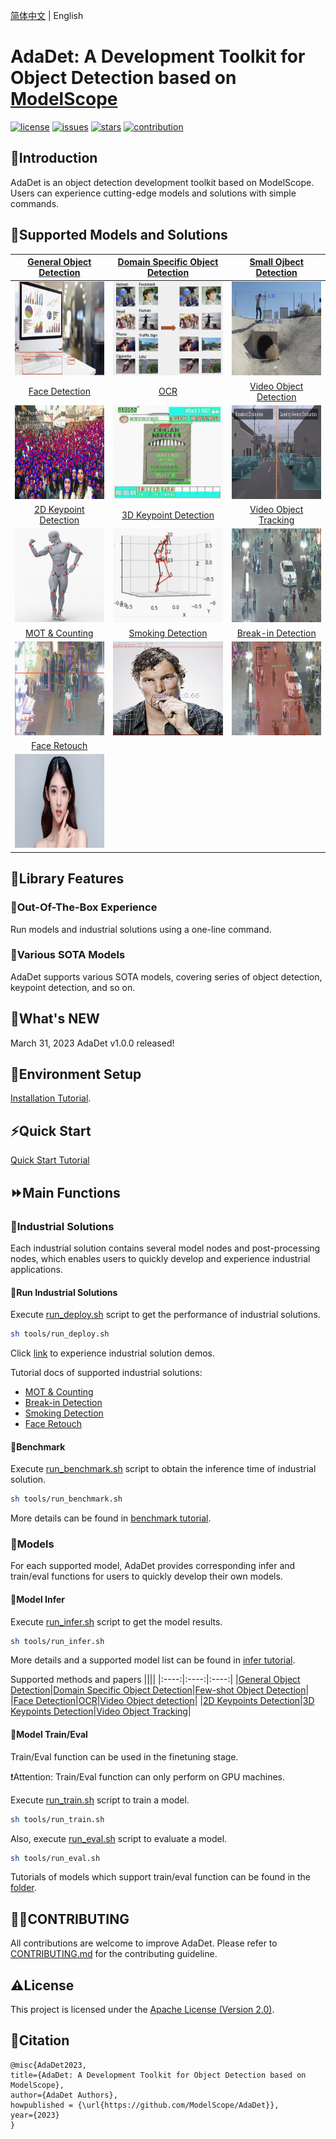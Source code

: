 [简体中文](README.md) | English

# **AdaDet: A Development Toolkit for Object Detection based on [ModelScope](https://modelscope.cn/home)**

[![license](https://img.shields.io/github/license/modelscope/adadet.svg)](https://github.com/modelscope/adadet/blob/master/LICENSE)
[![issues](https://img.shields.io/github/issues/modelscope/adadet.svg)](https://github.com/modelscope/AdaDet/issues)
[![stars](https://img.shields.io/github/stars/modelscope/adadet.svg)](https://github.com/modelscope/AdaDet/stargazers)
[![contribution](https://img.shields.io/badge/contributions-welcome-brightgreen.svg)](./CONTRIBUTING.md)

## 🌈Introduction
AdaDet is an object detection development toolkit based on ModelScope. Users can experience cutting-edge models and solutions with simple commands.

## 🎁Supported Models and Solutions

|[General Object Detection](./docs/models/object_detection_EN.md)|[Domain Specific Object Detection](./docs/models/domain_specific_object_detection_EN.md)|[Small Ojbect Detection](./docs/models/small_object_detection_EN.md)|
|:---:|:---:|:---:|
|<img src="./docs/assets/object_detection.jpg" height="150px" width="180px"> |<img src="./docs/assets/domain_specific_detection.jpg" height="150px" width="180px"> |<img src="./docs/assets/small_object_detection.jpg" height="150px" width="180px"> |
|[Face Detection](./docs/models/face_detection_EN.md)|[OCR](./docs/models/ocr_detection_EN.md)|[Video Object Detection](./docs/models/video_object_detection_EN.md)|
|<img src="./docs/assets/face_detection.jpg" height="150px" width="180px"> |<img src="./docs/assets/ocr_detection.jpg" height="150px" width="180px"> |<img src="./docs/assets/video_object_detection.jpg" height="150px" width="180px"> |
|[2D Keypoint Detection](./docs/models/2d_keypoints_EN.md)|[3D Keypoint Detection](./docs/models/3d_keypoints_EN.md)|[Video Object Tracking](./docs/models/video_object_tracking_EN.md)|
|<img src="./docs/assets/2d_keypoint.jpg" height="150px" width="180px"> |<img src="./docs/assets/3D_keypoint.jpg" height="150px" width="180px"> |<img src="./docs/assets/multi_object_tracking.jpg" height="150px" width="180px"> |
| [MOT & Counting](./docs/deploy/human/mot_counting_deploy_EN.md) | [Smoking Detection](./docs/deploy/security/smoke_det_deploy_EN.md) | [Break-in Detection](./docs/deploy/human/break_in_deploy_EN.md) |
|<img src="./docs/assets/mot_counting_deploy.jpg" height="150px" width="180px"> |<img src="./docs/assets/smoke_det_deploy.jpg" height="150px" width="180px"> |<img src="./docs/assets/break_in_det_deploy.jpg" height="150px" width="180px"> |
|[Face Retouch](./docs/deploy/human/face_retouch_deploy_EN.md)|||
|<img src="./docs/assets/face_retouch_deploy.png" height="150px" width="180px">|||

## 🔑Library Features

### 🎈Out-Of-The-Box Experience
Run models and industrial solutions using a one-line command.

### 🎈Various SOTA Models
AdaDet supports various SOTA models, covering series of object detection, keypoint detection, and so on.

## 🍗What's NEW
March 31, 2023 AdaDet v1.0.0 released!

## 🔧Environment Setup
[Installation Tutorial](./docs/install_EN.md).

## ⚡️Quick Start
[Quick Start Tutorial](./docs/quick_start_EN.md)

## ⏩Main Functions

### 📍Industrial Solutions
Each industrial solution contains several model nodes and post-processing nodes, which enables users to quickly develop and experience industrial applications.
#### 📌Run Industrial Solutions
Execute [run_deploy.sh](./tools/run_deploy.sh) script to get the performance of industrial solutions.
```bash
sh tools/run_deploy.sh
```
Click [link](https://modelscope.cn/studios/jp_lan/cv_maasdet_test/summary) to experience industrial solution demos.

Tutorial docs of supported industrial solutions:
- [MOT & Counting](./docs/deploy/human/mot_counting_deploy_EN.md)
- [Break-in Detection](./docs/deploy/human/break_in_deploy_EN.md)
- [Smoking Detection](./docs/deploy/security/smoke_det_deploy_EN.md)
- [Face Retouch](./docs/deploy/human/face_retouch_deploy_EN.md)

#### 📌Benchmark
Execute [run_benchmark.sh](./tools/run_benchmark.sh) script to obtain the inference time of industrial solution.
```bash
sh tools/run_benchmark.sh
```
More details can be found in [benchmark tutorial](./docs/benchmark/benchmark_tutorial_EN.md).

### 📍Models
For each supported model, AdaDet provides corresponding infer and train/eval functions for users to quickly develop their own models.

#### 📌Model Infer
Execute [run_infer.sh](./tools/run_infer.sh) script to get the model results.
```bash
sh tools/run_infer.sh
```
More details and a supported model list can be found in [infer tutorial](./docs/infer/infer_tutorial_EN.md).

Supported methods and papers
||||
|:----:|:----:|:----:|
|[General Object Detection](./docs/models/object_detection_EN.md)|[Domain Specific Object Detection](./docs/models/domain_specific_detection_EN.md)|[Few-shot Object Detection](./docs/models/small_object_detection_EN.md)|
|[Face Detection](./docs/models/face_detection_EN.md)|[OCR](./docs/models/ocr_detection_EN.md)|[Video Object detection](./docs/models/video_object_detection_EN.md)|
|[2D Keypoints Detection](./docs/models/2d_keypoints_EN.md)|[3D Keypoints Detection](./docs/models/3d_keypoints_EN.md)|[Video Object Tracking](./docs/models/video_object_tracking_EN.md)|

#### 📌Model Train/Eval
Train/Eval function can be used in the finetuning stage.

❗️Attention: Train/Eval function can only perform on GPU machines.

Execute [run_train.sh](./tools/run_train.sh) script to train a model.
```bash
sh tools/run_train.sh
```
Also, execute [run_eval.sh](./tools/run_eval.sh) script to evaluate a model.
```bash
sh tools/run_eval.sh
```
Tutorials of models which support train/eval function can be found in the [folder](./docs/train/).

## 🚴‍♀️CONTRIBUTING
All contributions are welcome to improve AdaDet. Please refer to [CONTRIBUTING.md](./CONTRIBUTING.md) for the contributing guideline.

## ⚠️License
This project is licensed under the [Apache License (Version 2.0)](./LICENSE).

## 📝Citation
```
@misc{AdaDet2023,
title={AdaDet: A Development Toolkit for Object Detection based on ModelScope},
author={AdaDet Authors},
howpublished = {\url{https://github.com/ModelScope/AdaDet}},
year={2023}
}
```
